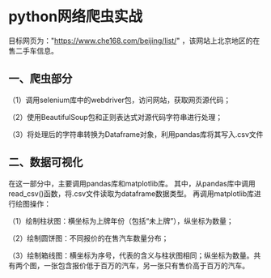 # python网络爬虫实战
目标网页为："https://www.che168.com/beijing/list/" ，该网站上北京地区的在售二手车信息。
## 一、爬虫部分
（1）调用selenium库中的webdriver包，访问网站，获取网页源代码；

（2）使用BeautifulSoup包和正则表达式对源代码字符串进行处理；

（3）将处理后的字符串转换为Dataframe对象，利用pandas库将其写入.csv文件
## 二、数据可视化

  在这一部分中，主要调用pandas库和matplotlib库。
其中，从pandas库中调用read_csv()函数，将.csv文件读取为dataframe数据类型。
再调用matplotlib库进行绘图操作：

（1）绘制柱状图：横坐标为上牌年份（包括“未上牌”），纵坐标为数量；

（2）绘制圆饼图：不同报价的在售汽车数量分布；

（3）绘制箱线图：横坐标为序号，代表的含义与柱状图相同；纵坐标为数量。共有两个图，一张包含报价低于百万的汽车，另一张只有售价高于百万的汽车。

